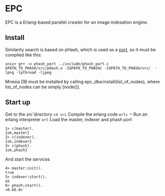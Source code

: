 EPC
===

EPC is a Erlang-based parallel crawler for an image indexation engine.


Install
-------

Similarity search is based on pHash, which is used as a
[port](http://www.erlang.org/doc/tutorial/c_port.html),
so it must be compiled like this:

    unix> g++ -o phash_port ../include/phash_port.c $PATH_TO_PHASH/src/pHash.o -I$PATH_TO_PHASH/ -I$PATH_TO_PHASH/src/  -lpng -lpthread -ljpeg


Mnesia DB must be installed by calling epc_dba:install(list_of_nodes), where list_of_nodes can be simply [node()].

Start up
--------

Get to the *src*̂ directory `cd src`
Compile the erlang code `erlc *`
Run an erlang interpreter `erl`
Load the master, indexer and phash port

    1> c(master).
    {ok,master}
    2> c(indexer).
    {ok,indexer}
    3> c(phash).
    {ok,phash}`


And start the services

    4> master:init().
    true
    5> indexer:start().
    ok
    6> phash:start().
    <0.66.0>`
